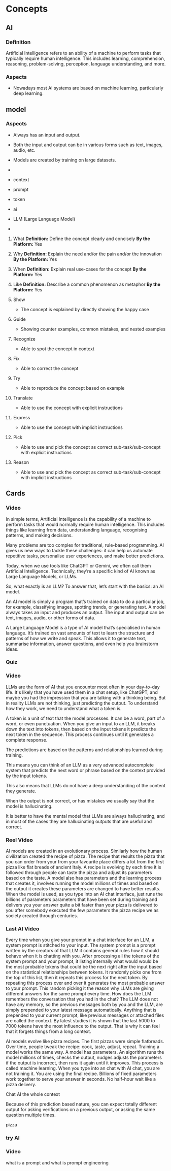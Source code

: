 # Concepts

## AI

### Definition

Artificial Intelligence refers to an ability of a machine to perform tasks that typically require
human intelligence. This includes learning, comprehension, reasoning, problem-solving, perception,
language understanding, and more.

### Aspects

 - Nowadays most AI systems are based on machine learning, particularly deep learning.


## model

### Aspects

 - Always has an input and output.
 - Both the input and output can be in various forms such as text, images, audio, etc.
 - Models are created by training on large datasets.
 -




 - context
 - prompt
 - token
 - ai
 - LLM (Large Language Model)
 -



1. What
   **Definition:** Define the concept clearly and concisely
   **By the Platform:** Yes
2. Why
   **Definition:** Explain the need and/or the pain and/or the innovation
   **By the Platform:** Yes
3. When
   **Definition:** Explain real use-cases for the concept
   **By the Platform:** Yes
4. Like
   **Definition:** Describe a common phenomenon as metaphor
   **By the Platform:** Yes
4. Show

    - The concept is explained by directly showing the happy case
5. Guide
    - Showing counter examples, common mistakes, and nested examples
6. Recognize
    - Able to spot the concept in context
7. Fix
    - Able to correct the concept
8. Try
    - Able to reproduce the concept based on example
9. Translate
    - Able to use the concept with explicit instructions
10. Express
    - Able to use the concept with implicit instructions
11. Pick
    - Able to use and pick the concept as correct sub-task/sub-concept with explicit instructions
12. Reason
    - Able to use and pick the concept as correct sub-task/sub-concept with implicit instructions




## Cards


### Video

In simple terms, Artificial Intelligence is the capability of a machine to perform tasks that would normally require human intelligence. This includes things like learning from data, understanding language, recognising patterns, and making decisions.

Many problems are too complex for traditional, rule-based programming. AI gives us new ways to tackle these challenges: it can help us automate repetitive tasks, personalise user experiences, and make better predictions.

Today, when we use tools like ChatGPT or Gemini, we often call them Artificial Intelligence. Technically, they’re a specific kind of AI known as Large Language Models, or LLMs.

So, what exactly is an LLM? To answer that, let’s start with the basics: an AI model.

An AI model is simply a program that’s trained on data to do a particular job, for example, classifying images, spotting trends, or generating text. A model always takes an input and produces an output. The input and output can be text, images, audio, or other forms of data.

A Large Language Model is a type of AI model that’s specialised in human language. It’s trained on vast amounts of text to learn the structure and patterns of how we write and speak. This allows it to generate text, summarise information, answer questions, and even help you brainstorm ideas.

### Quiz



### Video

LLMs are the form of AI that you encounter most often in your day-to-day life. It's likely that
you have used them in a chat setup, like ChatGPT, and maybe you had the impression that you are
talking with a thinking being. But in reality LLMs are not thinking, just predicting the output.
To understand how they work, we need to understand what a token is.

A token is a unit of text that the model processes. It can be a word, part of a word, or even
punctuation. When you give an input to an LLM, it breaks down the text into tokens,
then based on the input tokens it predicts the next token in the sequence. This process continues
until it generates a complete response.

The predictions are based on the patterns and relationships learned during training.

This means you can think of an LLM as a very advanced autocomplete system that predicts the next
word or phrase based on the context provided by the input tokens.

This also means that LLMs do not have a deep understanding of the content they generate.

When the output is not correct, or has mistakes we usually say that the model is hallucinating.

It is better to have the mental model that LLMs are always hallucinating, and in most of the
cases they are hallucinating outputs that are useful and correct.

### Reel Video

AI models are created in an evolutionary process. Similarly how the human civilization created the
recipe of pizza. The recipe that results the pizza that you can order from your from your favourite
place differs a lot from the first pizza like flat breads of ancient Italy. A recipe is evolving
by each time it is followed through people can taste the pizza and adjust its parameters based on
the taste. A model also has parameters and the learning process that creates it, involves running
the model millions of times and based on the output it creates these parameters are changed to
have better results. When the model is used, as you type into an AI chat interface, just runs the
billions of parameters parameters that have been set during training and delivers you your answer
quite a bit faster than your pizza is delivered to you after somebody executed the few parameters
the pizza recipe we as society created through centuries.

### Last AI Video

Every time when you give your prompt in a chat interface for an LLM, a system prompt is stitched to
your input. The system prompt is a prompt written by the creators of that LLM it contains general
rules how it should behave when it is chatting with you. After processing all the tokens of the
system prompt and your prompt, it listing internally what would would be the most probable tokens
that could be the next right after the input based on the statistical relationships between tokens.
It randomly picks one from the top of this list, then it repeats this process for the next token.
By repeating this process over and over it generates the most probable answer to your prompt.
This random picking it the reason why LLMs are giving different answers for the same prompt every
time. How does the LLM remembers the conversation that you had in the chat? The LLM does not have
any memory, so the previous messages both by you and the LLM, are simply prepended to your latest
message automatically. Anything that is prepended to your current prompt, like previous messages or
attached files are called the context. By latest studies it is shown that the last 5000 to 7000
tokens have the most influence to the output. That is why it can feel that it forgets things from a
long context.




AI models evolve like pizza recipes.
The first pizzas were simple flatbreads.
Over time, people tweak the recipe: cook, taste, adjust, repeat.
Training a model works the same way.
A model has parameters. An algorithm runs the model millions of times, checks the output, nudges adjusts the parameters if the output is incorrect, then runs it again until it improves.
This process is called machine learning.
When you type into an chat with AI chat, you are not training it.
You are using the final recipe.
Billions of fixed parameters work together to serve your answer in seconds.
No half-hour wait like a pizza delivery.




Chat AI the whole context

Because of this prediction based nature, you can expect totally different output for asking
verifications on a previous output, or asking the same question multiple times.

pizza

### try AI

### Video

what is a prompt and what is prompt engineering

